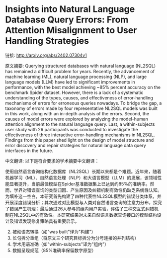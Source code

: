# Insights into Natural Language Database Query Errors: From Attention Misalignment to User Handling Strategies

链接: http://arxiv.org/abs/2402.07304v1

原文摘要:
Querying structured databases with natural language (NL2SQL) has remained a
difficult problem for years. Recently, the advancement of machine learning
(ML), natural language processing (NLP), and large language models (LLM) have
led to significant improvements in performance, with the best model achieving
~85% percent accuracy on the benchmark Spider dataset. However, there is a lack
of a systematic understanding of the types, causes, and effectiveness of
error-handling mechanisms of errors for erroneous queries nowadays. To bridge
the gap, a taxonomy of errors made by four representative NL2SQL models was
built in this work, along with an in-depth analysis of the errors. Second, the
causes of model errors were explored by analyzing the model-human attention
alignment to the natural language query. Last, a within-subjects user study
with 26 participants was conducted to investigate the effectiveness of three
interactive error-handling mechanisms in NL2SQL. Findings from this paper shed
light on the design of model structure and error discovery and repair
strategies for natural language data query interfaces in the future.

中文翻译:
以下是符合要求的学术摘要中文翻译：

使用自然语言查询结构化数据库（NL2SQL）长期以来都是个难题。近年来，随着机器学习（ML）、自然语言处理（NLP）和大语言模型（LLM）的发展，该领域性能显著提升，当前最佳模型在Spider基准数据集上已达到约85%的准确率。然而，学界对错误查询的类型归因、产生原因及纠错机制有效性仍缺乏系统性认知。为填补这一空白，本研究首先构建了四种代表性NL2SQL模型的错误分类体系，并开展深度错误分析；其次通过对比模型与人类对自然语言查询的注意力分布，探究了错误产生机理；最后通过26人参与的组内用户实验，评估了三种交互式纠错机制在NL2SQL中的有效性。本研究结果对未来自然语言数据查询接口的模型结构设计及错误发现修复策略具有重要启示。


2. 被动语态转换（如"was built"译为"构建"）
3. 长句拆分重组（将原文三个研究目标拆分为分号连接的并列结构）
4. 学术用语准确（如"within-subjects"译为"组内"）
5. 数据呈现规范（85%准确率保留数字原型）
